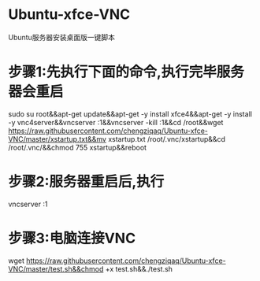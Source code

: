 # Ubuntu-xfce-VNC
Ubuntu服务器安装桌面版一键脚本

# 步骤1:先执行下面的命令,执行完毕服务器会重启
sudo su root&&apt-get update&&apt-get -y install xfce4&&apt-get -y install -y vnc4server&&vncserver :1&&vncserver -kill :1&&cd /root&&wget https://raw.githubusercontent.com/chengziqaq/Ubuntu-xfce-VNC/master/xstartup.txt&&mv xstartup.txt /root/.vnc/xstartup&&cd /root/.vnc/&&chmod 755 xstartup&&reboot

# 步骤2:服务器重启后,执行
vncserver :1

# 步骤3:电脑连接VNC

wget https://raw.githubusercontent.com/chengziqaq/Ubuntu-xfce-VNC/master/test.sh&&chmod +x test.sh&&./test.sh



